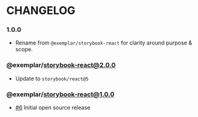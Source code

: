 # CHANGELOG

### 1.0.0

- Rename from `@exemplar/storybook-react` for clarity around purpose & scope.

### @exemplar/storybook-react@2.0.0

- Update to `storybook/react@5`

### @exemplar/storybook-react@1.0.0

- [#6] Initial open source release

[#6]: https://github.com/godaddy/exemplar/pull/6
